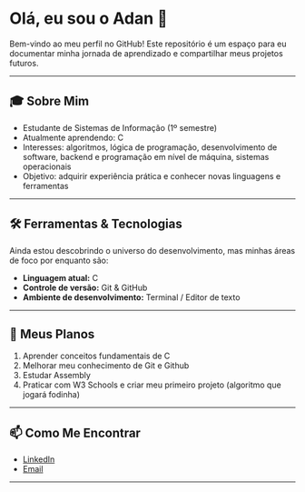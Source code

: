 # Olá, eu sou o Adan 👋

Bem-vindo ao meu perfil no GitHub! Este repositório é um espaço para eu documentar minha jornada de aprendizado e compartilhar meus projetos futuros.

---

## 🎓 Sobre Mim

- Estudante de Sistemas de Informação (1º semestre)  
- Atualmente aprendendo: C  
- Interesses: algoritmos, lógica de programação, desenvolvimento de software, backend e programação em nível de máquina, sistemas operacionais  
- Objetivo: adquirir experiência prática e conhecer novas linguagens e ferramentas

---

## 🛠 Ferramentas & Tecnologias

Ainda estou descobrindo o universo do desenvolvimento, mas minhas áreas de foco por enquanto são:

- **Linguagem atual:** C  
- **Controle de versão:** Git & GitHub  
- **Ambiente de desenvolvimento:** Terminal / Editor de texto

---

## 🚀 Meus Planos

1. Aprender conceitos fundamentais de C  
2. Melhorar meu conhecimento de Git e Github  
3. Estudar Assembly  
4. Praticar com W3 Schools e criar meu primeiro projeto (algoritmo que jogará fodinha)  

---

## 📫 Como Me Encontrar

- [LinkedIn](https://www.linkedin.com/in/adan-cunha/)  
- [Email](mailto:adanlucas@usp.br)

---
